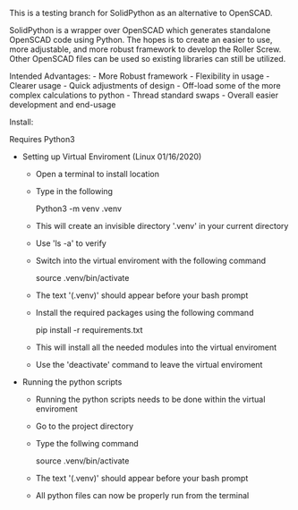 This is a testing branch for SolidPython as an alternative to OpenSCAD.

SolidPython is a wrapper over OpenSCAD which generates standalone OpenSCAD code using Python.
The hopes is to create an easier to use, more adjustable, and more robust framework to develop the Roller Screw.
Other OpenSCAD files can be used so existing libraries can still be utilized.

Intended Advantages:
	- More Robust framework
	- Flexibility in usage
	- Clearer usage
	- Quick adjustments of design
	- Off-load some of the more complex calculations to python
	- Thread standard swaps
	- Overall easier development and end-usage


Install:

Requires Python3

 -  Setting up Virtual Enviroment (Linux 01/16/2020)
    - Open a terminal to install location
    - Type in the following
        
        Python3 -m venv .venv
    
    - This will create an invisible directory '.venv' in your current directory
    - Use 'ls -a' to verify
    - Switch into the virtual enviroment with the following command
        
        source .venv/bin/activate
        
    - The text '(.venv)' should appear before your bash prompt
    - Install the required packages using the following command
        
        pip install -r requirements.txt
        
    - This will install all the needed modules into the virtual enviroment
    - Use the 'deactivate' command to leave the virtual enviroment
    
 - Running the python scripts
    - Running the python scripts needs to be done within the virtual enviroment
    - Go to the project directory
    - Type the follwing command
        
        source .venv/bin/activate
        
    - The text '(.venv)' should appear before your bash prompt
    - All python files can now be properly run from the terminal
